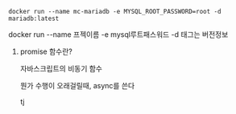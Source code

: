 ```
docker run --name mc-mariadb -e MYSQL_ROOT_PASSWORD=root -d mariadb:latest
```

 docker run --name 프젝이름 -e mysql루트패스워드 -d 태그는 버전정보 



1. promise 함수란? 

   자바스크립트의 비동기 함수 

   뭔가 수행이 오래걸릴때, async를 쓴다 

   tj